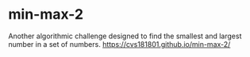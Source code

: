 # min-max-2
Another algorithmic challenge designed to find the smallest and largest number in a set of numbers.
https://cvs181801.github.io/min-max-2/

